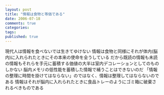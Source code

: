 ```yaml
---
layout: post
title: "情報は食物と等価である"
date: 2006-07-18
comments: true
categories:
tags:
published: true
---
```



現代人は情報を食べないでは生きてゆけない
情報は食物と同様にそれが体内(脳内)に入れられたときにその本来の使命を全うしている
だから既読の情報も未読の情報もそれらを手元に蓄積する価値の大半は室内デコレーションとしてのものしかない
脳内メモリの低性能を蓄積した情報で補うことはできないのだ
「情報の整理に時間を掛けてはならない」のではなく、情報は整理してはならないのである
情報はそれが脳内に入れられたときに食品トレーのようにゴミ箱に破棄されるべきものである

